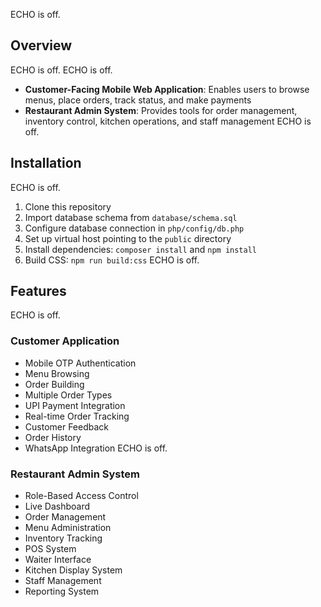 ECHO is off.
## Overview 
ECHO is off.
ECHO is off.
- **Customer-Facing Mobile Web Application**: Enables users to browse menus, place orders, track status, and make payments 
- **Restaurant Admin System**: Provides tools for order management, inventory control, kitchen operations, and staff management 
ECHO is off.
## Installation 
ECHO is off.
1. Clone this repository 
2. Import database schema from `database/schema.sql` 
3. Configure database connection in `php/config/db.php` 
4. Set up virtual host pointing to the `public` directory 
5. Install dependencies: `composer install` and `npm install` 
6. Build CSS: `npm run build:css` 
ECHO is off.
## Features 
ECHO is off.
### Customer Application 
- Mobile OTP Authentication 
- Menu Browsing 
- Order Building 
- Multiple Order Types 
- UPI Payment Integration 
- Real-time Order Tracking 
- Customer Feedback 
- Order History 
- WhatsApp Integration 
ECHO is off.
### Restaurant Admin System 
- Role-Based Access Control 
- Live Dashboard 
- Order Management 
- Menu Administration 
- Inventory Tracking 
- POS System 
- Waiter Interface 
- Kitchen Display System 
- Staff Management 
- Reporting System 
